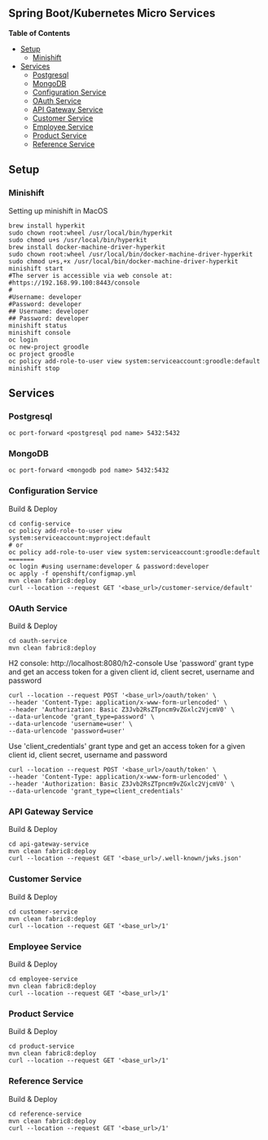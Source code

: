 Spring Boot/Kubernetes Micro Services
-------------------------------------

**Table of Contents**
- [Setup](#setup)
    - [Minishift](#minishift)
- [Services](#services)
    - [Postgresql](#postgresql)
    - [MongoDB](#mongodb)
    - [Configuration Service](#configuration-service)
    - [OAuth Service](#oauth-service)
    - [API Gateway Service](#api-gateway-service)
    - [Customer Service](#customer-service)
    - [Employee Service](#employee-service)
    - [Product Service](#product-service)
    - [Reference Service](#reference-service)
## Setup
### Minishift
Setting up minishift in MacOS
```shell
brew install hyperkit
sudo chown root:wheel /usr/local/bin/hyperkit
sudo chmod u+s /usr/local/bin/hyperkit
brew install docker-machine-driver-hyperkit
sudo chown root:wheel /usr/local/bin/docker-machine-driver-hyperkit
sudo chmod u+s,+x /usr/local/bin/docker-machine-driver-hyperkit
minishift start
#The server is accessible via web console at:
#https://192.168.99.100:8443/console
#
#Username: developer
#Password: developer
## Username: developer
## Password: developer    
minishift status
minishift console
oc login
oc new-project groodle
oc project groodle
oc policy add-role-to-user view system:serviceaccount:groodle:default
minishift stop
```
## Services
### Postgresql
```shell script
oc port-forward <postgresql pod name> 5432:5432
```
### MongoDB
```shell script
oc port-forward <mongodb pod name> 5432:5432
```

### Configuration Service
Build & Deploy
```shell
cd config-service
oc policy add-role-to-user view system:serviceaccount:myproject:default
# or
oc policy add-role-to-user view system:serviceaccount:groodle:default
=======
oc login #using username:developer & password:developer 
oc apply -f openshift/configmap.yml
mvn clean fabric8:deploy
curl --location --request GET '<base_url>/customer-service/default'
```
### OAuth Service
Build & Deploy
```shell script
cd oauth-service
mvn clean fabric8:deploy
```
H2 console: http://localhost:8080/h2-console
Use 'password' grant type and get an access token for a given client id, client secret, username and password
```shell script
curl --location --request POST '<base_url>/oauth/token' \
--header 'Content-Type: application/x-www-form-urlencoded' \
--header 'Authorization: Basic Z3Jvb2RsZTpncm9vZGxlc2VjcmV0' \
--data-urlencode 'grant_type=password' \
--data-urlencode 'username=user' \
--data-urlencode 'password=user'
```
Use 'client_credentials' grant type and get an access token for a given client id, client secret, username and password 
```shell script
curl --location --request POST '<base_url>/oauth/token' \
--header 'Content-Type: application/x-www-form-urlencoded' \
--header 'Authorization: Basic Z3Jvb2RsZTpncm9vZGxlc2VjcmV0' \
--data-urlencode 'grant_type=client_credentials'
```
### API Gateway Service
Build & Deploy
```shell script
cd api-gateway-service
mvn clean fabric8:deploy 
curl --location --request GET '<base_url>/.well-known/jwks.json'
```
### Customer Service
Build & Deploy
```shell script
cd customer-service
mvn clean fabric8:deploy 
curl --location --request GET '<base_url>/1'
```

### Employee Service
Build & Deploy
```shell script
cd employee-service
mvn clean fabric8:deploy 
curl --location --request GET '<base_url>/1'
```
### Product Service
Build & Deploy
```shell script
cd product-service
mvn clean fabric8:deploy 
curl --location --request GET '<base_url>/1'
```
### Reference Service
Build & Deploy
```shell script
cd reference-service
mvn clean fabric8:deploy 
curl --location --request GET '<base_url>/1'
```